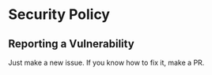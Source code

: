 # Security Policy

## Reporting a Vulnerability

Just make a new issue. If you know how to fix it, make a PR.
